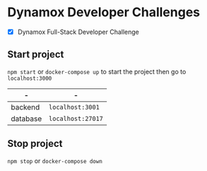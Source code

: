 # Dynamox Developer Challenges

- [x] Dynamox Full-Stack Developer Challenge

## Start project

`npm start` or `docker-compose up` to start the project then go to `localhost:3000`

|-|-|
|-|-|
|backend|`localhost:3001`|
|database|`localhost:27017`|

## Stop project

`npm stop` or `docker-compose down`
